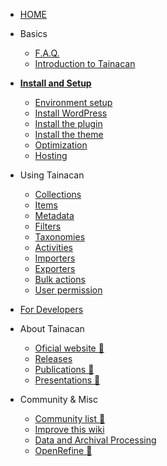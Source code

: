 * [HOME](/)
 
* Basics
    * [F.A.Q.](faq)
    * [Introduction to Tainacan](introduction)
* [**Install and Setup**](install)
    * [Environment setup](xampp)
    * [Install WordPress](wordpress)
    * [Install the plugin](tainacan)
    * [Install the theme](theme)
    * [Optimization](optimization)
    * [Hosting](hosting)
* Using Tainacan
    * [Collections](collections)
    * [Items](items)
    * [Metadata](metadata)
    * [Filters](filters)
    * [Taxonomies](taxonomies)
    * [Activities](activities)
    * [Importers](importers)
    * [Exporters](exporters)
    * [Bulk actions](bulk-actions)
    * [User permission](users)
* [For Developers](/dev/)
* About Tainacan
    * [Oficial website :link:](https://tainacan.org/ ':ignore')
    * [Releases](/releases)
    * [Publications :link:](http://pesquisa.medialab.ufg.br/artigos/ ':ignore')
    * [Presentations :link:](https://wiki.tainacan.org/index.php?title=Apresenta%C3%A7%C3%B5es ':ignore')
* Community & Misc
    * [Community list :link:](https://lists.riseup.net/www/subscribe/tainacan ':ignore')
    * [Improve this wiki](CONTRIBUTING)
    * [Data and Archival Processing](data-processing)
    * [OpenRefine :link:](http://openrefine.org/ ':ignore')
 